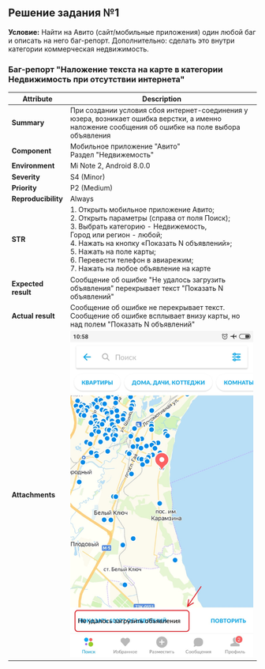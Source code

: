 ## Решение задания №1

**Условие:** Найти на Авито (сайт/мобильные приложения) один любой баг и описать на него баг-репорт.
Дополнительно: сделать это внутри категории коммерческая недвижимость.

### Баг-репорт "Наложение текста на карте в категории Недвижимость при отсутствии интернета"
| Attribute | Description |
| ------------- | ------------- |
| **Summary** | При создании условия сбоя интернет-соединения у юзера, возникает ошибка верстки, а именно наложение сообщения об ошибке на поле выбора объявления  |
| **Component** | Мобильное приложение "Авито"<br /> Раздел "Недвижемость" |
| **Environment** | Mi Note 2, Android 8.0.0 |
| **Severity** | S4 (Minor) |
| **Priority** | P2 (Medium) |
| **Reproducibility** | Always |
| **STR** |    1. Открыть мобильное приложение Авито; <br /> 2. Открыть параметры (справа от поля Поиск); <br /> 3. Выбрать категорию - Недвижемость, <br /> Город или регион - любой; <br /> 4. Нажать на кнопку «Показать N объявлений»; <br /> 5. Нажать на поле карты; <br /> 6. Перевести телефон в авиарежим; <br /> 7. Нажать на любое объявление на карте <br />|
| **Expected result** | Сообщение об ошибке "Не удалось загрузить объявления" перекрывает текст "Показать N объявлений" |
| **Actual result** | Сообщение об ошибке не перекрывает текст. Сообщение об ошибке всплывает внизу карты, но над полем "Показать N объявлений" |
| **Attachments** | ![<img src="img/image_task-1.jpg" width="900"/>](img/image_task-1.jpg "Приложение")|
